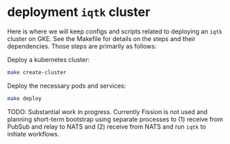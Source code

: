 # deployment `iqtk` cluster

Here is where we will keep configs and scripts related to deploying an `iqtk` cluster on GKE. See the Makefile for details on the steps and their dependencies. Those steps are primarily as follows:

Deploy a kubernetes cluster:

```bash
make create-cluster
```

Deploy the necessary pods and services:

```bash
make deploy
```

TODO: Substantial work in progress. Currently Fission is not used and planning short-term bootstrap using separate processes to (1) receive from PubSub and relay to NATS and (2) receive from NATS and run `iqtk` to initiate workflows.
